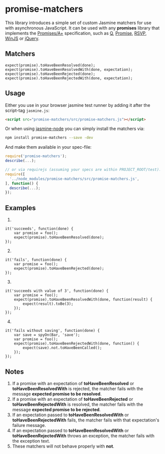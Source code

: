 # promise-matchers

This library introduces a simple set of custom Jasmine matchers for use with asynchronous JavaScript.
It can be used with any **promises** library that implements the
[Promises/A+](http://promises-aplus.github.io/promises-spec/) specification, such as
[Q](https://github.com/kriskowal/q), [Promise](https://npmjs.org/package/promise),
[RSVP](https://github.com/tildeio/rsvp.js),
[WinJS](http://msdn.microsoft.com/en-us/library/windows/apps/br211867.aspx) or
[jQuery](http://api.jquery.com/jQuery.Deferred/).

## Matchers

    expect(promise).toHaveBeenResolved(done);
    expect(promise).toHaveBeenResolvedWith(done, expectation);
    expect(promise).toHaveBeenRejected(done);
    expect(promise).toHaveBeenRejectedWith(done, expectation);

## Usage

Either you use in your browser jasmine test runner by adding it after the script-tag `jasmine.js`:

~~~html
<script src="promise-matchers/src/promise-matchers.js"></script>
~~~

Or when using [jasmine-node](https://github.com/mhevery/jasmine-node) you can simply install the matchers via:

~~~bash
npm install promise-matchers --save -dev
~~~

And make them available in your spec-file:

~~~js
require('promise-matchers');
describe(...);

// or via requirejs (assuming your specs are within PROJECT_ROOT/test):
require([
  '../node_modules/promise-matchers/src/promise-matchers.js',
], function() {
  describe(...);
});
~~~

## Examples

1.

    it('succeeds', function(done) {
        var promise = foo();
        expect(promise).toHaveBeenResolved(done);
    });
2.

    it('fails', function(done) {
        var promise = foo();
        expect(promise).toHaveBeenRejected(done);
    });
3.

    it('succeeds with value of 3', function(done) {
        var promise = foo();
        expect(promise).toHaveBeenResolvedWith(done, function(result) {
            expect(result).toBe(3);
        });
    });
4.

    it('fails without saving', function(done) {
        var save = spyOn(Bar, 'save');
        var promise = foo();
        expect(promise).toHaveBeenRejectedWith(done, function() {
            expect(save).not.toHaveBeenCalled();
        });
    });

## Notes

1. If a promise with an expectation of **toHaveBeenResolved** or **toHaveBeenResolvedWith** is rejected, the matcher fails with the message **expected promise to be resolved**.
2. If a promise with an expectation of **toHaveBeenRejected** or **toHaveBeenRejectedWith** is resolved, the matcher fails with the message **expected promise to be rejected**.
3. If an expectation passed to **toHaveBeenResolvedWith** or **toHaveBeenRejectedWith** fails, the matcher fails with that expectation's failure message.
4. If an expectation passed to **toHaveBeenResolvedWith** or **toHaveBeenRejectedWith** throws an exception, the matcher fails with the exception text.
5. These matchers will not behave properly with **not**.